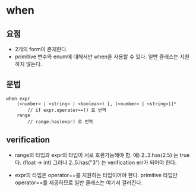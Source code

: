 # when

## 요점
* 2개의 form이 존재한다.
* primitive 변수와 enum에 대해서만 when을 사용할 수 있다. 일반 클래스는 지원 하지 않는다.

## 문법
```world
when expr
    (<number> | <string> | <boolean>) [, (<number> | <string>)]*
        // if expr.operator==() 로 번역
    range
        // range.has(expr) 로 번역
```

## verification
- range의 타입과 expr의 타입이 서로 호환가능해야 함.
    예) 2..3.has(2.5) 는 true다. (float -> int)
    그러나 2..5.has("3") 는 verification err가 되어야 한다.

- expr의 타입은 operator==를 지원하는 타입이어야 한다.
    primitive 타입만 operator==를 제공하므로 일반 클래스는 여기서 걸러진다.
